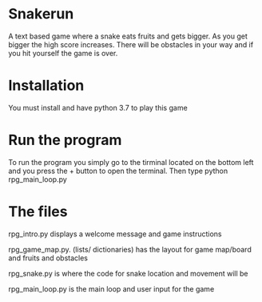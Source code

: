 # Snakerun
A text based game where a snake eats fruits and gets bigger. As you get bigger the high score increases. There will be obstacles in your way and if you hit yourself the game is over.

# Installation
You must install and have python 3.7 to play this game

# Run the program
To run the program you simply go to the tirminal located on the bottom left and you press the + button to open the terminal. Then type python rpg_main_loop.py

# The files
rpg_intro.py displays a welcome message and game instructions

rpg_game_map.py. (lists/ dictionaries) has the layout for game map/board and fruits and obstacles

rpg_snake.py is where the code for snake location and movement will be

rpg_main_loop.py is the main loop and user input for the game
